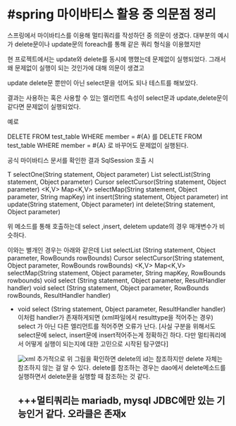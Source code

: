 # #spring 마이바티스 활용 중 의문점 정리 

스프링에서 마이바티스를 이용해 멀티쿼리를 작성하던 중 의문이 생겼다. 대부분의 예시가 delete문이나 update문의 foreach를 통해 같은 쿼리 형식을 이용했지만

현 프로젝트에서는 update와 delete를 동시에 행했는데 문제없이 실행되었다. 그래서 왜 문제없이 실행이 되는 것인가에 대해 의문이 생겼고 

update delete문 뿐만이 아닌 select문을 섞어도 되나 테스트를 해보았다. 

결과는 사용하는 혹은 사용할 수 있는 엘리먼트 속성이 select문과 update,delete문이 같다면 문제없이 실행되었다. 

예로 

<delete id="test" >
   		DELETE FROM test_table 
   		WHERE member = #{A}  
 </delete> 를
 
 <update id="test" >
   		DELETE FROM test_table 
   		WHERE member = #{A}  
 </update> 로 바꾸어도 문제없이 실행된다. 
 
 공식 마이바티스 문서를 확인한 결과 
 SqlSession 호출 시 
 
<T> T selectOne(String statement, Object parameter)
<E> List<E> selectList(String statement, Object parameter)
<T> Cursor<T> selectCursor(String statement, Object parameter)
<K,V> Map<K,V> selectMap(String statement, Object parameter, String mapKey)
int insert(String statement, Object parameter)
int update(String statement, Object parameter)
int delete(String statement, Object parameter)

 위 메소드를 통해 호출하는데 select ,insert, deletem update의 경우 매개변수가 비슷하다. 
   
 이와는 별개인 경우는 아래와 같은데 
<E> List<E> selectList (String statement, Object parameter, RowBounds rowBounds)
<T> Cursor<T> selectCursor(String statement, Object parameter, RowBounds rowBounds)
<K,V> Map<K,V> selectMap(String statement, Object parameter, String mapKey, RowBounds rowbounds)
void select (String statement, Object parameter, ResultHandler<T> handler)
void select (String statement, Object parameter, RowBounds rowBounds, ResultHandler<T> handler)
   
- void select (String statement, Object parameter, ResultHandler<T> handler) 이처럼  handler가 존재하게되면 (xml파일에서 resulttype을 적어주는 경우)
   select 가 아닌 다른 엘리먼트를 적어주면 오류가 난다.
   [사실 구분을 위해서도 select문에 select, insert문에 insert적어주는게 정확하긴 하다. 다만 멀티쿼리에서 어떻게 실행이 되는지에 대한 고민으로 시작된 탐구였다] 
   
   ![xml](https://user-images.githubusercontent.com/97571604/176458335-19709356-bd7b-46a4-a923-1c93bf5904b8.png)
   추가적으로 
   위 그림을 확인하면 delete의 id는 참조하지만 delete 자체는 참조하지 않는 걸 알 수 있다. delete를 참조하는 경우는 dao에서 delete메소드를 실행하면서 delete문을
   실행할 때 참조하는 것 같다.

   
   ## +++멀티쿼리는 mariadb, mysql JDBC에만 있는 기능인거 같다. 오라클은 존재x
